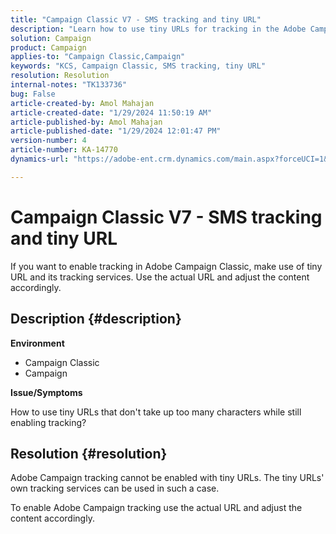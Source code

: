 ```yaml
---
title: "Campaign Classic V7 - SMS tracking and tiny URL"
description: "Learn how to use tiny URLs for tracking in the Adobe Campaign Classic v7."
solution: Campaign
product: Campaign
applies-to: "Campaign Classic,Campaign"
keywords: "KCS, Campaign Classic, SMS tracking, tiny URL"
resolution: Resolution
internal-notes: "TK133736"
bug: False
article-created-by: Amol Mahajan
article-created-date: "1/29/2024 11:50:19 AM"
article-published-by: Amol Mahajan
article-published-date: "1/29/2024 12:01:47 PM"
version-number: 4
article-number: KA-14770
dynamics-url: "https://adobe-ent.crm.dynamics.com/main.aspx?forceUCI=1&pagetype=entityrecord&etn=knowledgearticle&id=6851d290-9cbe-ee11-9079-6045bd0061cb"

---
```

# Campaign Classic V7 - SMS tracking and tiny URL


If you want to enable tracking in Adobe Campaign Classic, make use of tiny URL and its tracking services. Use the actual URL and adjust the content accordingly.

## Description {#description}


<b>Environment</b>

- Campaign Classic
- Campaign




<b>Issue/Symptoms</b>

How to use tiny URLs that don't take up too many characters while still enabling tracking?


## Resolution {#resolution}


Adobe Campaign tracking cannot be enabled with tiny URLs. The tiny URLs' own tracking services can be used in such a case.

To enable Adobe Campaign tracking use the actual URL and adjust the content accordingly.


